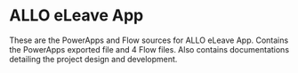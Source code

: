 # ALLO eLeave App
These are the PowerApps and Flow sources for ALLO eLeave App.
Contains the PowerApps exported file and 4 Flow files.
Also contains documentations detailing the project design and development.
